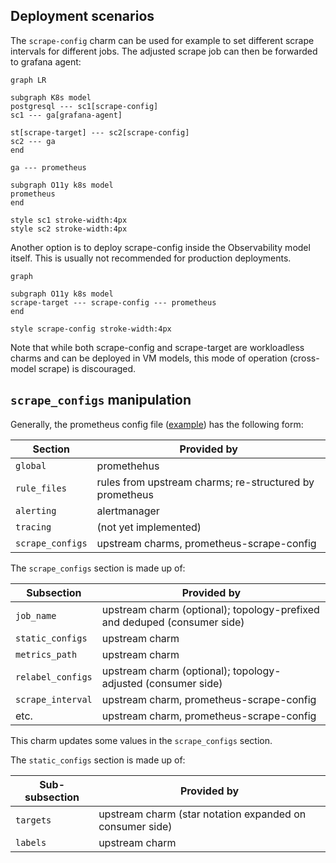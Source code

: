 ## Deployment scenarios
The `scrape-config` charm can be used for example to set different scrape
intervals for different jobs. The adjusted scrape job can then be forwarded to
grafana agent:

```mermaid
graph LR

subgraph K8s model
postgresql --- sc1[scrape-config]
sc1 --- ga[grafana-agent]

st[scrape-target] --- sc2[scrape-config]
sc2 --- ga
end

ga --- prometheus

subgraph O11y k8s model
prometheus
end

style sc1 stroke-width:4px
style sc2 stroke-width:4px
```

Another option is to deploy scrape-config inside the Observability model
itself. This is usually not recommended for production deployments.

```mermaid
graph

subgraph O11y k8s model
scrape-target --- scrape-config --- prometheus
end

style scrape-config stroke-width:4px
```

Note that while both scrape-config and scrape-target are workloadless charms
and can be deployed in VM models, this mode of operation (cross-model scrape)
is discouraged.

## `scrape_configs` manipulation

Generally, the prometheus config file ([example][prom-config-example])
has the following form:

| Section          | Provided by                                             |
|------------------|---------------------------------------------------------|
| `global`         | promethehus                                             |
| `rule_files`     | rules from upstream charms; re-structured by prometheus |
| `alerting`       | alertmanager                                            |
| `tracing`        | (not yet implemented)                                   |
| `scrape_configs` | upstream charms, prometheus-scrape-config               |

The `scrape_configs` section is made up of:

| Subsection        | Provided by                                                              |
|-------------------|--------------------------------------------------------------------------|
| `job_name`        | upstream charm (optional); topology-prefixed and deduped (consumer side) |
| `static_configs`  | upstream charm                                                           |
| `metrics_path`    | upstream charm                                                           |
| `relabel_configs` | upstream charm (optional); topology-adjusted (consumer side)             |
| `scrape_interval` | upstream charm, prometheus-scrape-config                                 |
| etc.              | upstream charm, prometheus-scrape-config                                 |

This charm updates some values in the `scrape_configs` section.

The `static_configs` section is made up of:

| Sub-subsection | Provided by                                              |
|----------------|----------------------------------------------------------|
| `targets`      | upstream charm (star notation expanded on consumer side) |
| `labels`       | upstream charm                                           |


[prom-config-example]: https://github.com/prometheus/prometheus/blob/release-2.37/config/testdata/conf.good.yml
